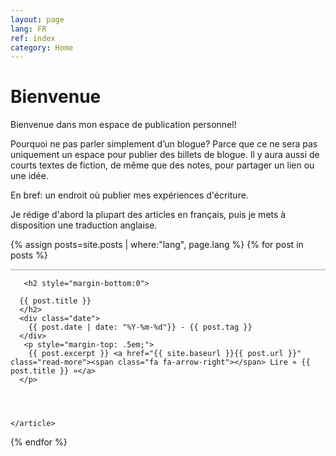 ```yaml
---
layout: page
lang: FR
ref: index
category: Home
---
```


<h1>Bienvenue</h1>


  Bienvenue dans mon espace de publication personnel!
  
  Pourquoi ne  pas parler simplement d’un blogue? Parce que ce ne sera pas uniquement un espace pour publier des billets de blogue. Il y aura aussi de courts textes de fiction, de même que des notes, pour partager un lien ou une idée.

  En bref: un endroit où publier mes expériences d'écriture. 

  Je rédige d'abord la plupart des articles en français, puis je mets à disposition une traduction anglaise. 


<div class="posts">
  
   {% assign posts=site.posts | where:"lang", page.lang %}
  {% for post in posts %}
    <article class="post" style="border-top: 2px solid #ccc;">

       <h2 style="margin-bottom:0">
   
      {{ post.title }}
      </h2>
      <div class="date">
        {{ post.date | date: "%Y-%m-%d"}} - {{ post.tag }}
      </div>
       <p style="margin-top: .5em;">
        {{ post.excerpt }} <a href="{{ site.baseurl }}{{ post.url }}" class="read-more"><span class="fa fa-arrow-right"></span> Lire « {{ post.title }} »</a>
      </p>


  

    </article>
  {% endfor %}
</div>
